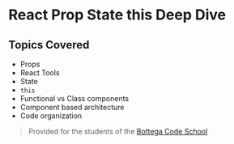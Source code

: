 # React Prop State this Deep Dive

## Topics Covered

- Props
- React Tools
- State
- `this`
- Functional vs Class components
- Component based architecture
- Code organization

> Provided for the students of the [Bottega Code School](https://https://bottega.tech/)